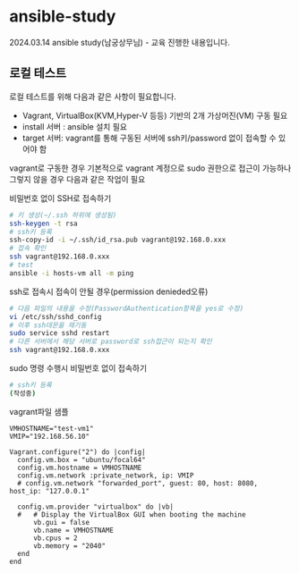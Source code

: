# ansible-study
2024.03.14 ansible study(남궁상무님) - 교육 진행한 내용입니다.

## 로컬 테스트

로컬 테스트를 위해 다음과 같은 사항이 필요합니다.
- Vagrant, VirtualBox(KVM,Hyper-V 등등) 기반의 2개 가상머진(VM) 구동 필요
- install 서버 : ansible 설치 필요 
- target 서버: vagrant를 통해 구동된 서버에 ssh키/password 없이 접속할 수 있어야 함

vagrant로 구동한 경우 기본적으로 vagrant 계정으로 sudo 권한으로 접근이 가능하나 그렇지 않을 경우 다음과 같은 작업이 필요

비밀번호 없이 SSH로 접속하기

```zsh
# 키 생성(~/.ssh 하위에 생성됨)
ssh-keygen -t rsa
# ssh키 등록
ssh-copy-id -i ~/.ssh/id_rsa.pub vagrant@192.168.0.xxx
# 접속 확인
ssh vagrant@192.168.0.xxx
# test
ansible -i hosts-vm all -m ping
```

ssh로 접속시 접속이 안될 경우(permission denieded오류)

```zsh
# 다음 파일의 내용을 수정(PasswordAuthentication항목을 yes로 수정)
vi /etc/ssh/sshd_config
# 이후 ssh데몬을 재기동
sudo service sshd restart
# 다른 서버에서 해당 서버로 password로 ssh접근이 되는지 확인
ssh vagrant@192.168.0.xxx
```

sudo 명령 수행시 비밀번호 없이 접속하기
```zsh
# ssh키 등록
(작성중)
```

vagrant파일 샘플
```
VMHOSTNAME="test-vm1"
VMIP="192.168.56.10"

Vagrant.configure("2") do |config|
  config.vm.box = "ubuntu/focal64"
  config.vm.hostname = VMHOSTNAME
  config.vm.network :private_network, ip: VMIP 
  # config.vm.network "forwarded_port", guest: 80, host: 8080, host_ip: "127.0.0.1"

  config.vm.provider "virtualbox" do |vb|
  #   # Display the VirtualBox GUI when booting the machine
      vb.gui = false
      vb.name = VMHOSTNAME
      vb.cpus = 2 
      vb.memory = "2040"
  end
end
```
